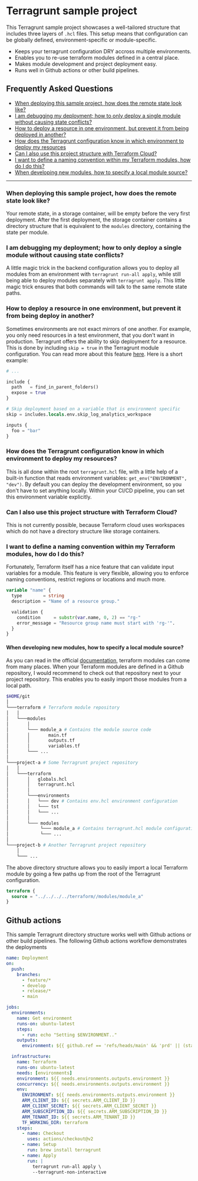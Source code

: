 # Terragrunt sample project

This Terragrunt sample project showcases a well-tailored structure that includes three layers of `.hcl` files. This setup means that configuration can be globally defined, environment-specific or module-specific.

* Keeps your terragrunt configuration DRY accross multiple environments.
* Enables you to re-use terraform modules defined in a central place.
* Makes module development and project deployment easy.
* Runs well in Github actions or other build pipelines.

## Frequently Asked Questions

- [When deploying this sample project, how does the remote state look like?](#faq1)
- [I am debugging my deployment; how to only deploy a single module without causing state conflicts?](#faq2)
- [How to deploy a resource in one environment, but prevent it from being deployed in another?](#faq3)
- [How does the Terragrunt configuration know in which environment to deploy my resources](#faq4)
- [Can I also use this project structure with Terraform Cloud?](#faq5)
- [I want to define a naming convention within my Terraform modules, how do I do this?](#faq6)
- [When developing new modules, how to specify a local module source?](#faq7)

---

### <a name="faq1"></a> When deploying this sample project, how does the remote state look like?

Your remote state, in a storage container, will be empty before the very first deployment. After the first deployment, the storage container contains a directory structure that is equivalent to the `modules` directory, containing the state per module.

### <a name="faq2"></a> I am debugging my deployment; how to only deploy a single module without causing state conflicts?

A little magic trick in the backend configuration allows you to deploy all modules from an environment with `terragrunt run-all apply`, while still being able to deploy modules separately with `terragrunt apply`. This little magic trick ensures that both commands will talk to the same remote state paths.

### <a name="faq3"></a> How to deploy a resource in one environment, but prevent it from being deploy in another?

Sometimes environments are not exact mirrors of one another. For example, you only need resources in a test environment, that you don't want in production. Terragrunt offers the ability to skip deployment for a resource. This is done by including `skip = true` in the Terragrunt module configuration. You can read more about this feature [here](https://terragrunt.gruntwork.io/docs/reference/config-blocks-and-attributes/#skip). Here is a short example:

```terraform
# ...

include {
  path   = find_in_parent_folders()
  expose = true
}

# Skip deployment based on a variable that is environment specific
skip = includes.locals.env.skip_log_analytics_workspace

inputs {
  foo = "bar"
}
```

### <a name="faq4"></a> How does the Terragrunt configuration know in which environment to deploy my resources?

This is all done within the root `terragrunt.hcl` file, with a little help of a built-in function that reads environment variables: `get_env("ENVIRONMENT", "dev")`. By default you can deploy the development environment, so you don't have to set anything locally. Within your CI/CD pipeline, you can set this environment variable explicitly.

### <a name="faq5"></a> Can I also use this project structure with Terraform Cloud?

This is not currently possible, because Terraform cloud uses workspaces which do not have a directory structure like storage containers.

### <a name="faq6"></a> I want to define a naming convention within my Terraform modules, how do I do this?

Fortunately, Terraform itself has a nice feature that can validate input variables for a module. This feature is very flexible, allowing you to enforce naming conventions, restrict regions or locations and much more.

```terraform
variable "name" {
  type        = string
  description = "Name of a resource group."

  validation {
    condition     = substr(var.name, 0, 2) == "rg-"
    error_message = "Resource group name must start with 'rg-'".
  }
}
```

#### <a name="faq7"></a> When developing new modules, how to specify a local module source?

As you can read in the official [documentation](https://www.terraform.io/language/modules/sources), terraform modules can come from many places. When your Terraform modules are defined in a Github repository, I would recommend to check out that repository next to your project repository. This enables you to easily import those modules from a local path.

```bash
$HOME/git
│
└───terraform # Terraform module repository
│   │
│   └───modules
│       │
│       └─── module_a # Contains the module source code
│       │       main.tf
│       │       outputs.tf
│       │       variables.tf             
│       └─── ...
│
└───project-a # Some Terragrunt project repository
│   │
│   └───terraform
│       │   globals.hcl
│       │   terragrunt.hcl
│       │  
│       └───environments
│       │   └─── dev # Contains env.hcl environment configuration
│       │   └─── tst
│       │   └─── ...
│       │
│       └─── modules
│            └─── module_a # Contains terragrunt.hcl module configuration
│            └─── ...
│       
└───project-b # Another Terragrunt project repository
    │
    └─── ...
```

The above directory structure allows you to easily import a local Terraform module by going a few paths up from the root of the Terragrunt configuration.

```terraform
terraform {
  source = "../../../../terraform//modules/module_a"
}
```

## Github actions

This sample Terragrunt directory structure works well with Github actions or other build pipelines. The following Github actions workflow demonstrates the  deployments

```yaml
name: Deployment
on:
  push:
    branches:
      - feature/*
      - develop
      - release/*
      - main

jobs:
  environments:
    name: Get environment
    runs-on: ubuntu-latest
    steps:
      - run: echo "Setting $ENVIRONMENT.."
    outputs:
      environment: ${{ github.ref == 'refs/heads/main' && 'prd' || (startsWith(github.ref, 'refs/heads/release/') && 'acc' || github.ref == 'refs/heads/develop' && 'tst' || 'dev') }}

  infrastructure:
    name: Terraform
    runs-on: ubuntu-latest
    needs: [environments]
    environment: ${{ needs.environments.outputs.environment }}
    concurrency: ${{ needs.environments.outputs.environment }}
    env:
      ENVIRONMENT: ${{ needs.environments.outputs.environment }}
      ARM_CLIENT_ID: ${{ secrets.ARM_CLIENT_ID }}
      ARM_CLIENT_SECRET: ${{ secrets.ARM_CLIENT_SECRET }}
      ARM_SUBSCRIPTION_ID: ${{ secrets.ARM_SUBSCRIPTION_ID }}
      ARM_TENANT_ID: ${{ secrets.ARM_TENANT_ID }}
      TF_WORKING_DIR: terraform
    steps:
      - name: Checkout
        uses: actions/checkout@v2
      - name: Setup
        run: brew install terragrunt
      - name: Apply
        run: |
          terragrunt run-all apply \
          --terragrunt-non-interactive
```
